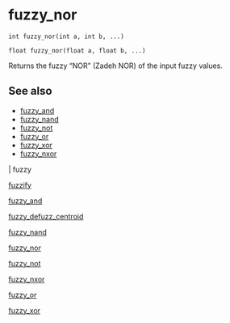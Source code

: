 # fuzzy_nor

`int fuzzy_nor(int a, int b, ...)`

`float fuzzy_nor(float a, float b, ...)`

Returns the fuzzy “NOR” (Zadeh NOR) of the input fuzzy values.

## See also

- [fuzzy_and](fuzzy_and.html)
- [fuzzy_nand](fuzzy_nand.html)
- [fuzzy_not](fuzzy_not.html)
- [fuzzy_or](fuzzy_or.html)
- [fuzzy_xor](fuzzy_xor.html)
- [fuzzy_nxor](fuzzy_nxor.html)

|
fuzzy

[fuzzify](fuzzify.html)

[fuzzy_and](fuzzy_and.html)

[fuzzy_defuzz_centroid](fuzzy_defuzz_centroid.html)

[fuzzy_nand](fuzzy_nand.html)

[fuzzy_nor](fuzzy_nor.html)

[fuzzy_not](fuzzy_not.html)

[fuzzy_nxor](fuzzy_nxor.html)

[fuzzy_or](fuzzy_or.html)

[fuzzy_xor](fuzzy_xor.html)
